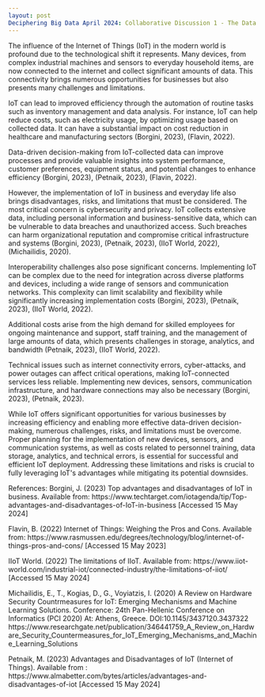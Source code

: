 ```yaml
---
layout: post
Deciphering Big Data April 2024: Collaborative Discussion 1 - The Data Collection Process
---
```


<p>
The influence of the Internet of Things (IoT) in the modern world is profound due to the technological shift it represents.
Many devices, from complex industrial machines and sensors to everyday household items, are now connected to the internet and collect
significant amounts of data. This connectivity brings numerous opportunities for businesses but also presents many challenges and limitations.
</p>

IoT can lead to improved efficiency through the automation of routine tasks such as inventory management and data analysis. For instance, IoT can help reduce costs, such as electricity usage, by optimizing usage based on collected data. It can have a substantial impact on cost reduction in healthcare and manufacturing sectors (Borgini, 2023), (Flavin, 2022). 
</p>
<p>
Data-driven decision-making from IoT-collected data can improve processes and provide valuable insights into system performance, customer preferences, equipment status, and potential changes to enhance efficiency (Borgini, 2023), (Petnaik, 2023), (Flavin, 2022).
</p>
<p>
However, the implementation of IoT in business and everyday life also brings disadvantages, risks, and limitations that must be considered. The most critical concern is cybersecurity and privacy. IoT collects extensive data, including personal information and business-sensitive data, which can be vulnerable to data breaches and unauthorized access. Such breaches can harm organizational reputation and compromise critical infrastructure and systems (Borgini, 2023), (Petnaik, 2023), (IIoT World, 2022), (Michailidis, 2020).
</p>
<p>
Interoperability challenges also pose significant concerns. Implementing IoT can be complex due to the need for integration across diverse platforms and devices, including a wide range of sensors and communication networks. This complexity can limit scalability and flexibility while significantly increasing implementation costs (Borgini, 2023), (Petnaik, 2023), (IIoT World, 2022). 
</p>
<p>
Additional costs arise from the high demand for skilled employees for ongoing maintenance and support, staff training, and the management of large amounts of data, which presents challenges in storage, analytics, and bandwidth (Petnaik, 2023), (IIoT World, 2022).
</p>
<p>
Technical issues such as internet connectivity errors, cyber-attacks, and power outages can affect critical operations, making IoT-connected services less reliable. Implementing new devices, sensors, communication infrastructure, and hardware connections may also be necessary (Borgini, 2023), (Petnaik, 2023).
</p>
<p>
While IoT offers significant opportunities for various businesses by increasing efficiency and enabling more effective data-driven decision-making, numerous challenges, risks, and limitations must be overcome. Proper planning for the implementation of new devices, sensors, and communication systems, as well as costs related to personnel training, data storage, analytics, and technical errors, is essential for successful and efficient IoT deployment. Addressing these limitations and risks is crucial to fully leveraging IoT's advantages while mitigating its potential downsides.
</p>
<p>
References:
Borgini, J. (2023) Top advantages and disadvantages of IoT in business. Available from: https://www.techtarget.com/iotagenda/tip/Top-advantages-and-disadvantages-of-IoT-in-business [Accessed 15 May 2024] 
  </p>
<p>
Flavin, B. (2022) Internet of Things: Weighing the Pros and Cons. Available from:  https://www.rasmussen.edu/degrees/technology/blog/internet-of-things-pros-and-cons/ [Accessed 15 May 2023]
  </p>
<p>
IIoT World. (2022) The limitations of IIoT. Available from:  https://www.iiot-world.com/industrial-iot/connected-industry/the-limitations-of-iiot/ [Accessed 15 May 2024]
  </p>
<p>
Michailidis, E., T., Kogias, D., G., Voyiatzis, I. (2020) A Review on Hardware Security Countrmeasures for IoT: Emerging Mechanisms and Machine Learning Solutions. Conference: 24th Pan-Hellenic Conference on Informatics (PCI 2020) At: Athens, Greece. DOI:10.1145/3437120.3437322
https://www.researchgate.net/publication/346441759_A_Review_on_Hardware_Security_Countermeasures_for_IoT_Emerging_Mechanisms_and_Machine_Learning_Solutions
  </p>
<p>
Petnaik, M. (2023) Advantages and Disadvantages of IoT (Internet of Things). Available from : https://www.almabetter.com/bytes/articles/advantages-and-disadvantages-of-iot [Accessed 15 May 2024]
</p>
